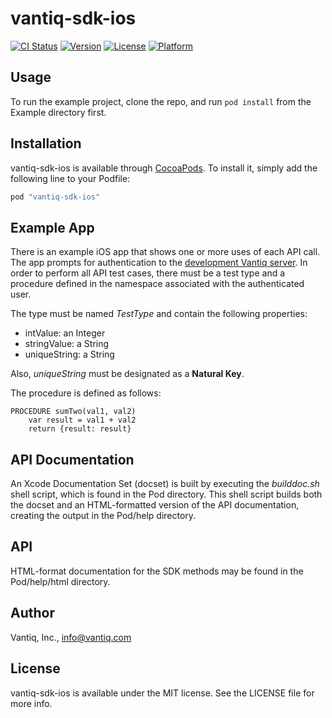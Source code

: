 # vantiq-sdk-ios

[![CI Status](http://img.shields.io/travis/Vantiq/vantiq-sdk-ios.svg?style=flat)](https://travis-ci.org/Vantiq/vantiq-sdk-ios)
[![Version](https://img.shields.io/cocoapods/v/vantiq-sdk-ios.svg?style=flat)](http://cocoapods.org/pods/vantiq-sdk-ios)
[![License](https://img.shields.io/cocoapods/l/vantiq-sdk-ios.svg?style=flat)](http://cocoapods.org/pods/vantiq-sdk-ios)
[![Platform](https://img.shields.io/cocoapods/p/vantiq-sdk-ios.svg?style=flat)](http://cocoapods.org/pods/vantiq-sdk-ios)

## Usage

To run the example project, clone the repo, and run `pod install` from the Example directory first.


## Installation

vantiq-sdk-ios is available through [CocoaPods](http://cocoapods.org). To install
it, simply add the following line to your Podfile:

```ruby
pod "vantiq-sdk-ios"
```

## Example App
There is an example iOS app that shows one or more uses of each API call. The app prompts for authentication to the [development Vantiq server](https://dev.vantiq.com). In order to perform all API test cases, there must be a test type and a procedure defined in the namespace associated with the authenticated user.

The type must be named _TestType_ and contain the following properties:

* intValue: an Integer
* stringValue: a String
* uniqueString: a String

Also, _uniqueString_ must be designated as a **Natural Key**.

The procedure is defined as follows:

	PROCEDURE sumTwo(val1, val2)
		var result = val1 + val2
		return {result: result}

## API Documentation

An Xcode Documentation Set (docset) is built by executing the _builddoc.sh_ shell script, which is found in the Pod directory. This shell script builds both the docset and an HTML-formatted version of the API documentation, creating the output in the Pod/help directory.

## API

HTML-format documentation for the SDK methods may be found in the Pod/help/html directory.

## Author

Vantiq, Inc., info@vantiq.com

## License

vantiq-sdk-ios is available under the MIT license. See the LICENSE file for more info.
